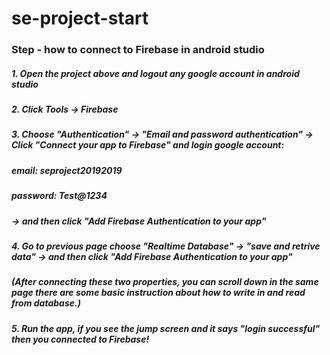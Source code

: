 # se-project-start
### Step - how to connect to Firebase in android studio
##### 1. Open the project above and logout any google account in android studio

##### 2. Click Tools -> Firebase

##### 3. Choose "Authentication" -> "Email and password authentication" -> Click "Connect your app to Firebase" and login google account:
##### email: seproject20192019
##### password: Test@1234
##### -> and then click "Add Firebase Authentication to your app"

##### 4. Go to previous page choose "Realtime Database" -> "save and retrive data" -> and then click "Add Firebase Authentication to your app"
##### (After connecting these two properties, you can scroll down in the same page there are some basic instruction about how to write in and read from database.)

##### 5. Run the app, if you see the jump screen and it says "login successful" then you connected to Firebase!
